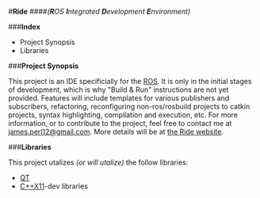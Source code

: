 #**Ride**
####_(**R**OS **I**ntegrated **D**evelopment **E**nvironment)_

###**Index**

- Project Synopsis
- Libraries


###**Project Synopsis**

This project is an IDE specificially for the [ROS][1].  It is only in the initial stages of development, which is why "Build & Run" instructions are not yet provided.  Features will include templates for various publishers and subscribers, refactoring, reconfiguring non-ros/rosbuild projects to catkin projects, syntax highlighting, compilation and execution, etc.  For more information, or to contribute to the project, feel free to contact me at james.perl12@gmail.com.  More details will be at [the Ride website][5].
 

###**Libraries**

This project utalizes *(or will utalize)* the follow libraries:
- [QT][2]
- [C++X11][3]-dev libraries






<!--links-->

[1]: http://www.ros.org/
[2]: http://www.qt.io/
[3]: http://en.wikipedia.org/wiki/C%2B%2B11
[5]: http://k-engineering.github.io/Hazel
